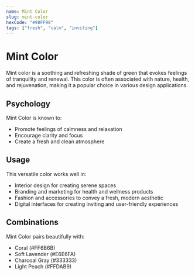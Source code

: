 ```yaml
---
name: Mint Color
slug: mint-color
hexCode: "#98FF98"
tags: ["fresh", "calm", "inviting"]
---
```


# Mint Color

Mint color is a soothing and refreshing shade of green that evokes feelings of tranquility and renewal. This color is often associated with nature, health, and rejuvenation, making it a popular choice in various design applications.

## Psychology

Mint Color is known to:
- Promote feelings of calmness and relaxation
- Encourage clarity and focus
- Create a fresh and clean atmosphere

## Usage

This versatile color works well in:
- Interior design for creating serene spaces
- Branding and marketing for health and wellness products
- Fashion and accessories to convey a fresh, modern aesthetic
- Digital interfaces for creating inviting and user-friendly experiences

## Combinations

Mint Color pairs beautifully with:
- Coral (#FF6B6B)
- Soft Lavender (#E6E6FA)
- Charcoal Gray (#333333)
- Light Peach (#FFDAB9)